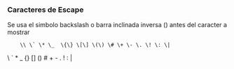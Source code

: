 ### Caracteres de Escape

Se usa el simbolo backslash o barra inclinada inversa (\) antes del caracter a mostrar
 
        \\ \` \* \_  \{\} \[\] \(\) \# \+ \- \. \! \: \|
 
                  
\\ \` \* \_  \{\} \[\] \(\) \# \+ \- \. \! \: \|
